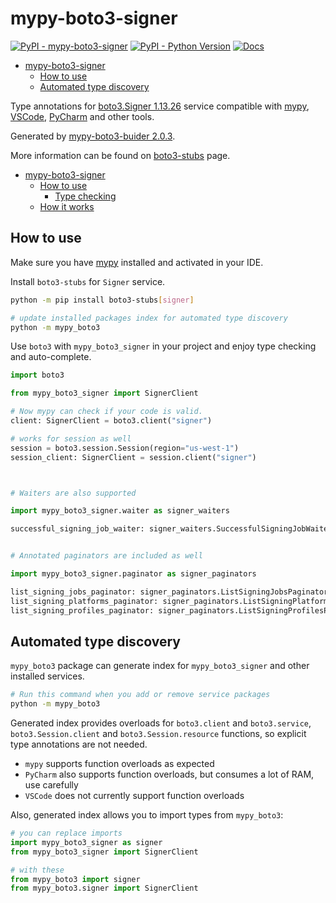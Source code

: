 # mypy-boto3-signer

[![PyPI - mypy-boto3-signer](https://img.shields.io/pypi/v/mypy-boto3-signer.svg?color=blue)](https://pypi.org/project/mypy-boto3-signer)
[![PyPI - Python Version](https://img.shields.io/pypi/pyversions/mypy-boto3-signer.svg?color=blue)](https://pypi.org/project/mypy-boto3-signer)
[![Docs](https://img.shields.io/readthedocs/mypy-boto3-builder.svg?color=blue)](https://mypy-boto3-builder.readthedocs.io/)

- [mypy-boto3-signer](#mypy-boto3-signer)
  - [How to use](#how-to-use)
  - [Automated type discovery](#automated-type-discovery)


Type annotations for
[boto3.Signer 1.13.26](https://boto3.amazonaws.com/v1/documentation/api/1.13.26/reference/services/signer.html#Signer) service
compatible with [mypy](https://github.com/python/mypy), [VSCode](https://code.visualstudio.com/),
[PyCharm](https://www.jetbrains.com/pycharm/) and other tools.

Generated by [mypy-boto3-buider 2.0.3](https://github.com/vemel/mypy_boto3_builder).

More information can be found on [boto3-stubs](https://pypi.org/project/boto3-stubs/) page.

- [mypy-boto3-signer](#mypy-boto3-signer)
  - [How to use](#how-to-use)
    - [Type checking](#type-checking)
  - [How it works](#how-it-works)

## How to use

Make sure you have [mypy](https://github.com/python/mypy) installed and activated in your IDE.

Install `boto3-stubs` for `Signer` service.

```bash
python -m pip install boto3-stubs[signer]

# update installed packages index for automated type discovery
python -m mypy_boto3
```

Use `boto3` with `mypy_boto3_signer` in your project and enjoy type checking and auto-complete.

```python
import boto3

from mypy_boto3_signer import SignerClient

# Now mypy can check if your code is valid.
client: SignerClient = boto3.client("signer")

# works for session as well
session = boto3.session.Session(region="us-west-1")
session_client: SignerClient = session.client("signer")



# Waiters are also supported

import mypy_boto3_signer.waiter as signer_waiters

successful_signing_job_waiter: signer_waiters.SuccessfulSigningJobWaiter = client.get_waiter("successful_signing_job")


# Annotated paginators are included as well

import mypy_boto3_signer.paginator as signer_paginators

list_signing_jobs_paginator: signer_paginators.ListSigningJobsPaginator = client.get_paginator("list_signing_jobs")
list_signing_platforms_paginator: signer_paginators.ListSigningPlatformsPaginator = client.get_paginator("list_signing_platforms")
list_signing_profiles_paginator: signer_paginators.ListSigningProfilesPaginator = client.get_paginator("list_signing_profiles")
```

## Automated type discovery

`mypy_boto3` package can generate index for `mypy_boto3_signer` and other installed services.

```bash
# Run this command when you add or remove service packages
python -m mypy_boto3
```

Generated index provides overloads for `boto3.client` and `boto3.service`,
`boto3.Session.client` and `boto3.Session.resource` functions,
so explicit type annotations are not needed.

- `mypy` supports function overloads as expected
- `PyCharm` also supports function overloads, but consumes a lot of RAM, use carefully
- `VSCode` does not currently support function overloads

Also, generated index allows you to import types from `mypy_boto3`:

```python
# you can replace imports
import mypy_boto3_signer as signer
from mypy_boto3_signer import SignerClient

# with these
from mypy_boto3 import signer
from mypy_boto3.signer import SignerClient
```